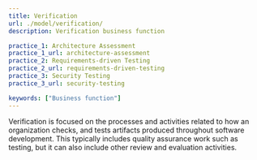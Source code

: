```yaml
---
title: Verification
url: ./model/verification/
description: Verification business function

practice_1: Architecture Assessment
practice_1_url: architecture-assessment
practice_2: Requirements-driven Testing
practice_2_url: requirements-driven-testing
practice_3: Security Testing
practice_3_url: security-testing

keywords: ["Business function"]
---
```


Verification is focused on the processes and activities related to how an organization checks, and tests artifacts produced throughout software development. This typically includes quality assurance work such as testing, but it can also include other review and evaluation activities.


